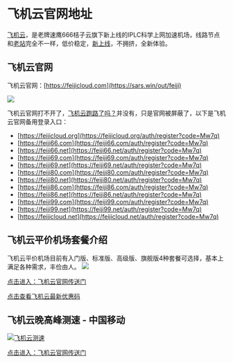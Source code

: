 # 飞机云官网地址

[飞机云](https://feijiyun.net/tag/feijicloud/)，是老牌速鹰666桔子云旗下新上线的IPLC科学上网加速机场，线路节点和[老站](https://sars.win/out/jikess)完全不一样，低价稳定，[新上线](https://sars.win/119)，不拥挤，全新体验。

飞机云官网
-----

飞机云官网：[https://feijicloud.com](https://sars.win/out/feiji) 

[![](https://sars.win/wp-content/uploads/2023/08/119_uxtt_20230808_232840.png)](https://sars.win/wp-content/uploads/2023/08/119_uxtt_20230808_232840.png) 

飞机云官网打不开了，[飞机云跑路了吗？](https://feijiyun.net/tag/%e9%a3%9e%e6%9c%ba%e4%ba%91%e8%b7%91%e8%b7%af%e4%ba%86%e5%90%97%ef%bc%9f/)并没有，只是官网被屏蔽了，以下是飞机云官网备用登录入口：

*   [https://feijicloud.org](https://feijicloud.org/auth/register?code=Mw7q)
*   [https://feiji66.com](https://feiji66.com/auth/register?code=Mw7q)
*   [https://feiji66.net](https://feiji66.net/auth/register?code=Mw7q)
*   [https://feiji69.com](https://feiji69.com/auth/register?code=Mw7q)
*   [https://feiji69.net](https://feiji69.net/auth/register?code=Mw7q)
*   [https://feiji80.com](https://feiji80.com/auth/register?code=Mw7q)
*   [https://feiji80.net](https://feiji80.net/auth/register?code=Mw7q)
*   [https://feiji86.com](https://feiji86.com/auth/register?code=Mw7q)
*   [https://feiji86.net](https://feiji86.net/auth/register?code=Mw7q)
*   [https://feiji99.com](https://feiji99.com/auth/register?code=Mw7q)
*   [https://feiji99.net](https://feiji99.net/auth/register?code=Mw7q)
*   [https://feijicloud.net](https://feijicloud.net/auth/register?code=Mw7q)

飞机云平价机场套餐介绍
-----------

飞机云平价机场目前有入门版、标准版、高级版、旗舰版4种套餐可选择，基本上满足各种需求，丰俭由人。 [![](https://sars.win/wp-content/uploads/2023/08/119_uxtt_20230808_233121.png)](https://sars.win/wp-content/uploads/2023/08/119_uxtt_20230808_233121.png)

[点击进入：飞机云官网传送门](https://sars.win/out/feiji)

[点击查看飞机云最新优惠码](feijicloud-coupon.md)

飞机云晚高峰测速 - 中国移动
---------------

[![飞机云测速](https://sars.win/wp-content/uploads/2023/08/119_uxtt_20230808_233210.png)](https://sars.win/out/feiji)

[点击进入：飞机云官网传送门](https://sars.win/out/feiji)
